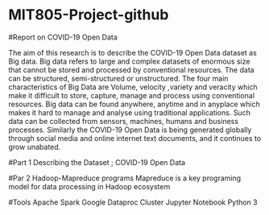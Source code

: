 # MIT805-Project-github


#Report on COVID-19 Open Data 


The aim of this research is to describe the COVID-19 Open Data dataset as Big data. Big data refers to large and complex datasets of enormous size that cannot be stored and processed by conventional resources. The data can be structured, semi-structured or unstructured. The four main characteristics of Big Data are Volume, velocity ,variety  and veracity which make it difficult to store, capture, manage and process using conventional resources. Big data can be found anywhere, anytime and in anyplace which makes it hard to manage and analyse using traditional applications. Such data can be collected from sensors, machines, humans and business processes. Similarly the COVID-19 Open Data is being generated globally through social media and online internet text documents, and  it continues to grow unabated.

#Part 1
Describing the Dataset ; COVID-19 Open Data


#Par 2
Hadoop-Mapreduce programs
Mapreduce is a key programing model for data  processing  in Hadoop ecosystem


#Tools
Apache Spark
Google Dataproc Cluster
Jupyter Notebook
Python 3

